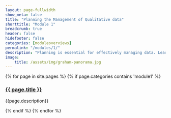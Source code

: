 ```yaml
---
layout: page-fullwidth
show_meta: false
title: "Planning the Management of Qualitative data"
shorttitle: "Module 1"
breadcrumb: true
header: false
hidefooter: false
categories: [moduleoverviews]
permalink: "/modules/1/"
description: "Planning is essential for effectively managing data. Learn about key elements of planning, including writing a data management plan (DMP)."
image:
    title: /assets/img/graham-panorama.jpg
---
```

<div class="item">
  {% for page in site.pages %}
    {% if page.categories contains 'module1' %}
      <h3><a href="{{ site.url }}{{ site.baseurl }}{{ page.url }}">{{ page.title }}</a></h3>
      <p>{{page.description}}</p>  
    {% endif %}
  {% endfor %}
</div>
